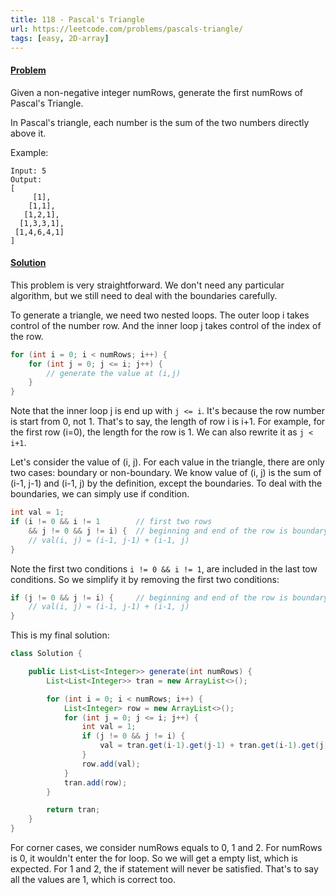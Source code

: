 ```yaml
---
title: 118 - Pascal's Triangle
url: https://leetcode.com/problems/pascals-triangle/
tags: [easy, 2D-array]
---
```


#### [Problem](https://leetcode.com/problems/pascals-triangle/)


Given a non-negative integer numRows, generate the first numRows of Pascal's Triangle. 

In Pascal's triangle, each number is the sum of the two numbers directly above it.

Example:
```
Input: 5
Output:
[
     [1],
    [1,1],
   [1,2,1],
  [1,3,3,1],
 [1,4,6,4,1]
]
```

#### [Solution](https://github.com/tiaotiao/leetcode/blob/master/118-pascals-triangle.java)

This problem is very straightforward. We don't need any particular algorithm, but we still need to deal with the boundaries carefully.

To generate a triangle, we need two nested loops. The outer loop i takes control of the number row. And the inner loop j takes control of the index of the row. 

```java
for (int i = 0; i < numRows; i++) {
    for (int j = 0; j <= i; j++) {
        // generate the value at (i,j)
    }
}
```

Note that the inner loop j is end up with ```j <= i```. It's because the row number is start from 0, not 1. That's to say, the length of row i is i+1. For example, for the first row (i=0), the length for the row is 1. We can also rewrite it as ```j < i+1```.

Let's consider the value of (i, j). For each value in the triangle, there are only two cases: boundary or non-boundary. We know value of (i, j) is the sum of (i-1, j-1) and (i-1, j) by the definition, except the boundaries. To deal with the boundaries, we can simply use if condition.

```java
int val = 1;
if (i != 0 && i != 1        // first two rows
    && j != 0 && j != i) {  // beginning and end of the row is boundary
    // val(i, j) = (i-1, j-1) + (i-1, j)
}
```

Note the first two conditions ```i != 0 && i != 1```, are included in the last tow conditions. So we simplify it by removing the first two conditions:

```java
if (j != 0 && j != i) {     // beginning and end of the row is boundary
    // val(i, j) = (i-1, j-1) + (i-1, j)
}
``` 

This is my final solution:

```java
class Solution {

    public List<List<Integer>> generate(int numRows) {
        List<List<Integer>> tran = new ArrayList<>();

        for (int i = 0; i < numRows; i++) {
            List<Integer> row = new ArrayList<>();
            for (int j = 0; j <= i; j++) {
                int val = 1;
                if (j != 0 && j != i) {
                    val = tran.get(i-1).get(j-1) + tran.get(i-1).get(j);
                }
                row.add(val);
            }
            tran.add(row);
        }

        return tran;
    }
}
```

For corner cases, we consider numRows equals to 0, 1 and 2. For numRows is 0, it wouldn't enter the for loop. So we will get a empty list, which is expected. For 1 and 2, the if statement will never be satisfied. That's to say all the values are 1, which is correct too.
